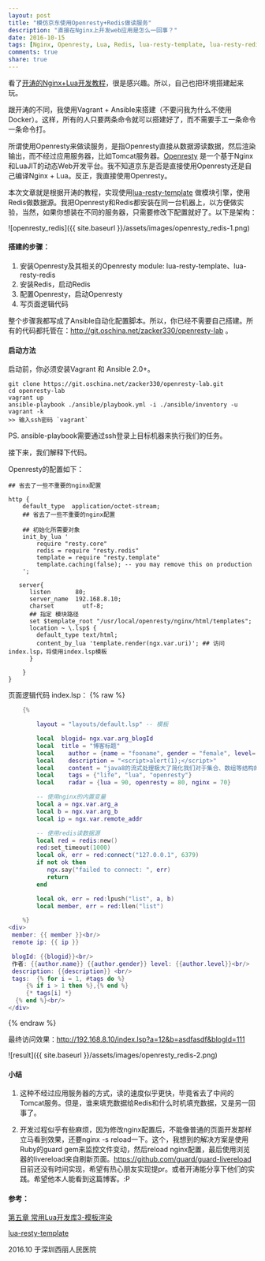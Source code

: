 ```yaml
---
layout: post
title: "模仿京东使用Openresty+Redis做读服务"
description: "直接在Nginx上开发web应用是怎么一回事？"
date: 2016-10-15
tags: [Nginx, Openresty, Lua, Redis, lua-resty-template, lua-resty-redis]
comments: true
share: true
---
```

看了[开涛的Nginx+Lua开发教程](http://www.iteye.com/blogs/subjects/nginx-lua)，很是感兴趣。所以，自己也把环境搭建起来玩。

跟开涛的不同，我使用Vagrant + Ansible来搭建（不要问我为什么不使用Docker）。这样，所有的人只要两条命令就可以搭建好了，而不需要手工一条命令一条命令打。

所谓使用Openresty来做读服务，是指Openresty直接从数据源读数据，然后渲染输出，而不经过应用服务器，比如Tomcat服务器。[Openresty](http://openresty.org/en/) 是一个基于Nginx和LuaJIT的动态Web开发平台。我不知道京东是否是直接使用Openresty还是自己编译Nginx + Lua。反正，我直接使用Openresty。

本次文章就是根据开涛的教程，实现使用[lua-resty-template](https://github.com/bungle/lua-resty-template) 做模块引擎，使用Redis做数据源。我把Openresty和Redis都安装在同一台机器上，以方便做实验，当然，如果你想装在不同的服务器，只需要修改下配置就好了。以下是架构：

![openresty_redis]({{ site.baseurl }}/assets/images/openresty_redis-1.png)

#### 搭建的步骤：

1. 安装Openresty及其相关的Openresty module: lua-resty-template、lua-resty-redis
2. 安装Redis，启动Redis
3. 配置Openresty，启动Openresty
4. 写页面逻辑代码

整个步骤我都写成了Ansible自动化配置脚本。所以，你已经不需要自己搭建。所有的代码都托管在：http://git.oschina.net/zacker330/openresty-lab 。

#### 启动方法

启动前，你必须安装Vagrant 和 Ansible 2.0+。

```shell
git clone https://git.oschina.net/zacker330/openresty-lab.git
cd openresty-lab
vagrant up 
ansible-playbook ./ansible/playbook.yml -i ./ansible/inventory -u vagrant -k
>> 输入ssh密码 `vagrant`
```

PS. ansible-playbook需要通过ssh登录上目标机器来执行我们的任务。

接下来，我们解释下代码。

Openresty的配置如下：

```nginx
## 省去了一些不重要的nginx配置

http {
    default_type  application/octet-stream;
    ## 省去了一些不重要的nginx配置
  
    ## 初始化所需要对象
    init_by_lua '
        require "resty.core"
        redis = require "resty.redis"
        template = require "resty.template"
        template.caching(false); -- you may remove this on production
    ';

   server{
      listen       80;
      server_name  192.168.8.10;
      charset        utf-8;      
  	  ## 指定 模块路径	
      set $template_root "/usr/local/openresty/nginx/html/templates";
      location ~ \.lsp$ {
        default_type text/html;
        content_by_lua 'template.render(ngx.var.uri)'; ## 访问index.lsp，将使用index.lsp模板
      }

	}
}
```

页面逻辑代码 index.lsp：
{% raw %} 

```lua
    {%

        layout = "layouts/default.lsp" -- 模板

        local  blogid= ngx.var.arg_blogId
        local  title = "博客标题"
        local    author = {name = "fooname", gender = "female", level= 3}
        local    description = "<script>alert(1);</script>"
        local    content = "java8的流式处理极大了简化我们对于集合、数组等结构的操作，让我们可以以函数式的思想去操作，<br/>本篇文章将探讨java8的流式数据处理的基本使用。"
        local    tags = {"life", "lua", "openresty"}
        local    radar = {lua = 90, openresty = 80, nginx = 70}

  		-- 使用nginx的内置变量
        local a = ngx.var.arg_a
        local b = ngx.var.arg_b
        local ip = ngx.var.remote_addr

  	    -- 使用redis读数据源
        local red = redis:new()
        red:set_timeout(1000)
        local ok, err = red:connect("127.0.0.1", 6379)
        if not ok then
           ngx.say("failed to connect: ", err)
           return
        end

        local ok, err = red:lpush("list", a, b)
        local member, err = red:llen("list")

    %}
<div>
 member: {{ member }}<br/>
 remote ip: {{ ip }}

 blogId: {{blogid}}<br/>
 作者: {{author.name}} {{author.gender}} level: {{author.level}}<br/>
 description: {{description}} <br/>
 tags:  {% for i = 1, #tags do %}
     {% if i > 1 then %},{% end %}
     {* tags[i] *}
  {% end %}<br/>
</div>
```
{% endraw %}


最终访问效果：http://192.168.8.10/index.lsp?a=12&b=asdfasdf&blogId=111


![result]({{ site.baseurl }}/assets/images/openresty_redis-2.png)

#### 小结

1. 这种不经过应用服务器的方式，读的速度似乎更快，毕竟省去了中间的Tomcat服务。但是，谁来填充数据给Redis和什么时机填充数据，又是另一回事了。

2. 开发过程似乎有些麻烦，因为修改nginx配置后，不能像普通的页面开发那样立马看到效果，还要nginx -s reload一下。这个，我想到的解决方案是使用Ruby的guard gem来监控文件变动，然后reload nginx配置，最后使用浏览器的livereload来自刷新页面。https://github.com/guard/guard-livereload 目前还没有时间实现，希望有热心朋友实现提pr。或者开涛能分享下他们的实践。希望他本人能看到这篇博客。:P




#### 参考：

[第五章 常用Lua开发库3-模板渲染](http://jinnianshilongnian.iteye.com/blog/2187775)

[lua-resty-template](https://github.com/bungle/lua-resty-template)



2016.10 于深圳西丽人民医院
